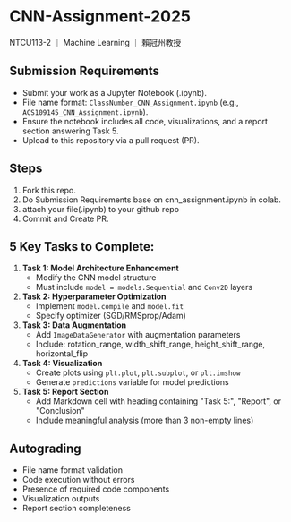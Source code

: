# CNN-Assignment-2025
NTCU113-2  ｜   Machine Learning   ｜   賴冠州教授
## Submission Requirements
- Submit your work as a Jupyter Notebook (.ipynb).
- File name format: `ClassNumber_CNN_Assignment.ipynb` (e.g., `ACS109145_CNN_Assignment.ipynb`).
- Ensure the notebook includes all code, visualizations, and a report section answering Task 5.
- Upload to this repository via a pull request (PR).
## Steps
1. Fork this repo.
2. Do Submission Requirements base on cnn_assignment.ipynb in colab.
3. attach your file(.ipynb) to your github repo
4. Commit and Create PR.
## **5 Key Tasks to Complete:**
1. **Task 1: Model Architecture Enhancement**
   - Modify the CNN model structure
   - Must include `model = models.Sequential` and `Conv2D` layers
2. **Task 2: Hyperparameter Optimization** 
   - Implement `model.compile` and `model.fit`
   - Specify optimizer (SGD/RMSprop/Adam)
3. **Task 3: Data Augmentation**
   - Add `ImageDataGenerator` with augmentation parameters
   - Include: rotation_range, width_shift_range, height_shift_range, horizontal_flip
4. **Task 4: Visualization**
   - Create plots using `plt.plot`, `plt.subplot`, or `plt.imshow`
   - Generate `predictions` variable for model predictions
5. **Task 5: Report Section**
   - Add Markdown cell with heading containing "Task 5:", "Report", or "Conclusion"
   - Include meaningful analysis (more than 3 non-empty lines)

## Autograding
- File name format validation
- Code execution without errors
- Presence of required code components
- Visualization outputs
- Report section completeness